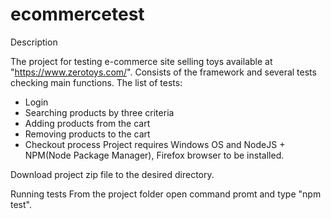 # ecommercetest

Description

The project for testing e-commerce site selling toys available at "https://www.zerotoys.com/". Consists of the framework and several tests checking main functions. The list of tests:

* Login
* Searching products by three criteria
* Adding products from the cart
* Removing products to the cart
* Checkout process
Project requires Windows OS and NodeJS + NPM(Node Package Manager), Firefox browser to be installed.

Download project zip file to the desired directory.

Running tests From the project folder open command promt and type "npm test".
